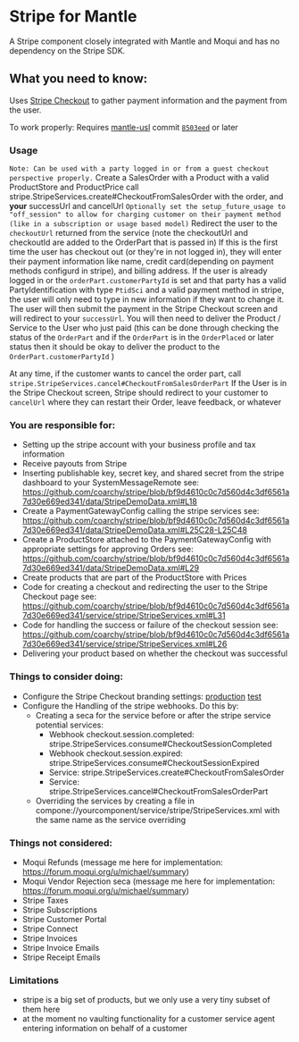 # Stripe for Mantle
A Stripe component closely integrated with Mantle and Moqui and has no dependency on the Stripe SDK.

## What you need to know:
Uses [Stripe Checkout](https://stripe.com/payments/checkout) to gather payment information and the payment from the user.

To work properly: Requires [mantle-usl](https://github.com/moqui/mantle-usl) commit [`8503eed`](https://github.com/moqui/mantle-usl/commit/8503eeda6bfb7ee8c3207a4fda61487fc42895a7) or later

### Usage
```Note: Can be used with a party logged in or from a guest checkout perspective properly.```
Create a SalesOrder with a Product with a valid ProductStore and ProductPrice
call stripe.StripeServices.create#CheckoutFromSalesOrder with the order, and **your** successUrl and cancelUrl
```Optionally set the setup_future_usage to "off_session" to allow for charging customer on their payment method (like in a subscription or usage based model)```
Redirect the user to the `checkoutUrl` returned from the service (note the checkoutUrl and checkoutId are added to the OrderPart that is passed in)
If this is the first time the user has checkout out (or they're in not logged in), they will enter their payment information like name, credit card(depending on payment methods configurd in stripe), and billing address.
If the user is already logged in or the `orderPart.customerPartyId` is set and that party has a valid PartyIdentification with type `PtidSci` and a valid payment method in stripe, the user will only need to type in new information if they want to change it.
The user will then submit the payment in the Stripe Checkout screen and will redirect to your `successUrl`.
You will then need to deliver the Product / Service to the User who just paid (this can be done through checking the status of the `OrderPart` and if the `OrderPart` is in the `OrderPlaced` or later status then it should be okay to deliver the product to the `OrderPart.customerPartyId` )

At any time, if the customer wants to cancel the order part, call `stripe.StripeServices.cancel#CheckoutFromSalesOrderPart`
If the User is in the Stripe Checkout screen, Stripe should redirect to your customer to `cancelUrl` where they can restart their Order, leave feedback, or whatever

### **You** are responsible for: 
- Setting up the stripe account with your business profile and tax information
- Receive payouts from Stripe
- Inserting publishable key, secret key, and shared secret from the stripe dashboard to your SystemMessageRemote see: https://github.com/coarchy/stripe/blob/bf9d4610c0c7d560d4c3df6561a7d30e669ed341/data/StripeDemoData.xml#L18
- Create a PaymentGatewayConfig calling the stripe services see: https://github.com/coarchy/stripe/blob/bf9d4610c0c7d560d4c3df6561a7d30e669ed341/data/StripeDemoData.xml#L25C28-L25C48
- Create a ProductStore attached to the PaymentGatewayConfig with appropriate settings for approving Orders see: https://github.com/coarchy/stripe/blob/bf9d4610c0c7d560d4c3df6561a7d30e669ed341/data/StripeDemoData.xml#L29
- Create products that are part of the ProductStore with Prices
- Code for creating a checkout and redirecting the user to the Stripe Checkout page see: https://github.com/coarchy/stripe/blob/bf9d4610c0c7d560d4c3df6561a7d30e669ed341/service/stripe/StripeServices.xml#L31
- Code for handling the success or failure of the checkout session see: https://github.com/coarchy/stripe/blob/bf9d4610c0c7d560d4c3df6561a7d30e669ed341/service/stripe/StripeServices.xml#L26
- Delivering your product based on whether the checkout was successful

### Things to consider doing:
- Configure the Stripe Checkout branding settings: [production](https://dashboard.stripe.com/settings/branding) [test](https://dashboard.stripe.com/test/settings/branding)
- Configure the Handling of the stripe webhooks. Do this by:
  - Creating a seca for the service before or after the stripe service potential services:
    - Webhook checkout.session.completed: stripe.StripeServices.consume#CheckoutSessionCompleted
    - Webhook checkout.session.expired: stripe.StripeServices.consume#CheckoutSessionExpired
    - Service: stripe.StripeServices.create#CheckoutFromSalesOrder
    - Service: stripe.StripeServices.cancel#CheckoutFromSalesOrderPart
  - Overriding the services by creating a file in compone://yourcomponent/service/stripe/StripeServices.xml with the same name as the service overriding

### Things not considered:
- Moqui Refunds (message me here for implementation: https://forum.moqui.org/u/michael/summary)
- Moqui Vendor Rejection seca (message me here for implementation: https://forum.moqui.org/u/michael/summary)
- Stripe Taxes
- Stripe Subscriptions
- Stripe Customer Portal
- Stripe Connect
- Stripe Invoices
- Stripe Invoice Emails
- Stripe Receipt Emails

### Limitations
- stripe is a big set of products, but we only use a very tiny subset of them here
- at the moment no vaulting functionality for a customer service agent entering information on behalf of a customer
